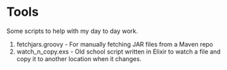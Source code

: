 Tools
=====

Some scripts to help with my day to day work.

1.  fetchjars.groovy - For manually fetching JAR files from a Maven repo
2.  watch_n_copy.exs - Old school script written in Elixir to watch a file and copy it to another location when it changes.